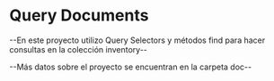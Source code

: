 # Query Documents
--En este proyecto utilizo Query Selectors y métodos find para hacer consultas en la colección inventory--

--Más datos sobre el proyecto se encuentran en la carpeta doc--

